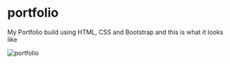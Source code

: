# portfolio
My Portfolio build using HTML, CSS and Bootstrap and this is what it looks like

![portfolio](https://user-images.githubusercontent.com/65450458/123306695-3e4fb880-d53f-11eb-8429-acea80da2d16.JPG)

